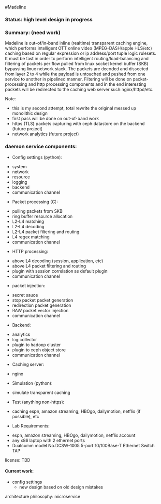 #Madeline

### Status: high level design in progress

### Summary: (need work)
Madeline is out-of/in-band inline (realtime) transparent caching engine, which performs intelligent OTT online video (MPEG-DASH/apple HLS/etc) caching based on regular expression or ip address/port tuple logic rulesets. 
It must be fast in order to perform intelligent routing/load-balancing and filtering of packets per flow pulled from linux socket kernel buffer (SKB) bypassing linux network stack. 
The packets are decoded and dissected from layer 2 to 4 while the payload is untouched and pushed from one service to another in pipelined manner. 
Filtering will be done on packet-processing and http processing components and in the end interesting packets will be redirected to the caching web server such nginx/httpd/etc.

Note: 
  - this is my second attempt, total rewrite the original messed up monolithic design
  - first pass will be done on out-of-band work
  - https (TLS) packets capturing with ceph datastore on the backend (future project)
  - network analytics (future project) 

### daemon service components:
* Config settings (python):
 - system
 - network
 - resource
 - logging
 - backend
 - communication channel
 
* Packet processing (C):
 - pulling packets from SKB
 - ring buffer resource allocation
 - L2-L4 matching
 - L2-L4 decoding
 - L2-L4 packet filtering and routing
 - L4 regex matching
 - communication channel

* HTTP processing:
 - above L4 decoding (session, application, etc)
 - above L4 packet filtering and routing
 - plugin with session correlation as default plugin 
 - communication channel 

* packet injection:
 - secret sauce
 - stop packet packet generation 
 - redirection packet generation
 - RAW packet vector injection
 - communication channel 

* Backend:
 - analytics 
 - log collector
 - plugin to hadoop cluster
 - plugin to ceph object store
 - communication channel 
 
* Caching server:
 - nginx 
 
* Simulation (python):
 - simulate transparent caching 

* Test (anything non-https):
 - caching espn, amazon streaming, HBOgo, dailymotion, netflix (if possible), etc

* Lab Requirements:
 - espn, amazon streaming, HBOgo, dailymotion, netflix account
 - any x86 laptop with 2 ethernet ports
 - Dualcomm model No.DCSW-1005 5-port 10/100Base-T Ethernet Switch TAP 

license: TBD

#### Current work:
* config settings
  + new design based on old design mistakes

architecture philosophy: microservice 


